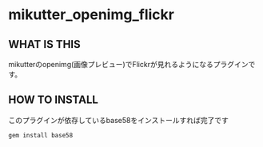 mikutter_openimg_flickr
=======================
## WHAT IS THIS
mikutterのopenimg(画像プレビュー)でFlickrが見れるようになるプラグインです。
## HOW TO INSTALL
このプラグインが依存しているbase58をインストールすれば完了です

```
gem install base58
```

